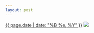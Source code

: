 ```yaml
---
layout: post
---
```


<p>
  <time><a href="/518">{{ page.date | date: "%B %e, %Y" }}</a></time>
  <a href="/518"><img src="{{ site.assets_url }}/518-640.jpg" srcset="{{ site.assets_url }}/518-320.jpg 320w, {{ site.assets_url }}/518-640.jpg 640w, {{ site.assets_url }}/518-960.jpg 960w, {{ site.assets_url }}/518-1280.jpg 1280w" sizes="(min-width: 700px) 50vw, calc(100vw - 2rem)" /></a>
</p>
